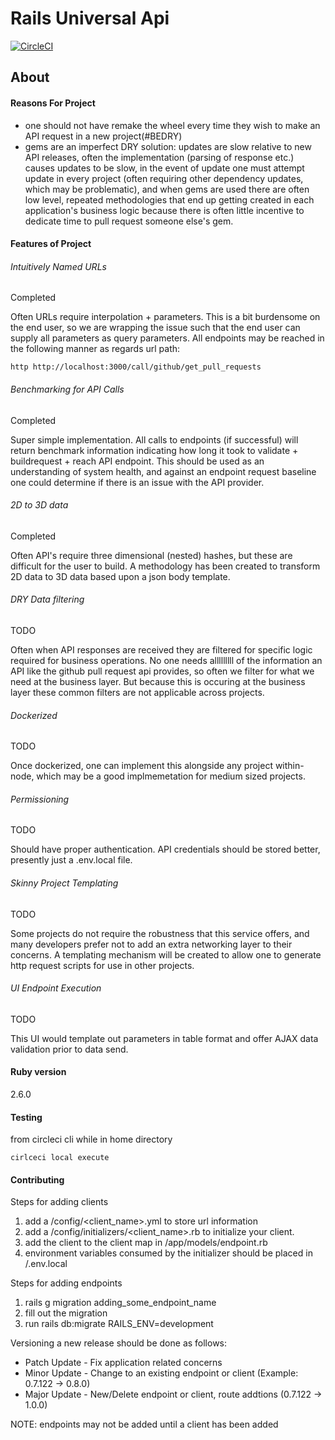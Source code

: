 # Rails Universal Api

[![CircleCI](https://circleci.com/gh/mabiesen/rails_universal_api.svg?style=svg&circle-token=9ec2448fe91308350282e35c836d082a52706af6)](<LINK>)

## About

#### Reasons For Project

* one should not have remake the wheel every time they wish to make an API request in a new project(#BEDRY)
* gems are an imperfect DRY solution: updates are slow relative to new API releases, often the implementation (parsing of response etc.) causes updates to be slow, in the event of update one must attempt update in every project (often requiring other dependency updates, which may be problematic), and when gems are used there are often low level, repeated methodologies that end up getting  created in each application's business logic because there is often little incentive to dedicate time to pull request someone else's gem.

#### Features of Project

###### Intuitively Named URLs

Completed

Often URLs require interpolation + parameters. This is a bit burdensome on the end user, so we are wrapping the issue such  that the end user can supply all parameters as query parameters.  All endpoints may be reached in the following manner as regards url path:
```
http http://localhost:3000/call/github/get_pull_requests
```

###### Benchmarking for API Calls

Completed 

Super simple implementation.  All calls to endpoints (if successful) will  return benchmark information indicating how long it took to validate + buildrequest + reach API endpoint.  This should be used as an understanding of system health, and against an endpoint request baseline one could determine if there is an issue with the API provider. 

###### 2D to 3D data

Completed

Often API's require three dimensional (nested) hashes, but these are difficult for the user to build.  A methodology has been created to transform 2D data to 3D data based upon a json body template.

###### DRY Data filtering

TODO

Often when API responses are received they are filtered for specific logic required for business operations.  No one needs alllllllll of the information an API like  the github pull request api provides, so often we filter for what we need at the business layer.  But because this is occuring at the business layer these common filters are not applicable across projects.

###### Dockerized

TODO 

Once dockerized, one can implement this alongside any project within-node, which may be a good implmemetation for medium sized projects.

###### Permissioning

TODO

Should have proper authentication.  API credentials should be stored better, presently just a .env.local file. 

###### Skinny Project Templating

TODO

Some projects do not require the robustness that this service offers, and many developers prefer not to add an extra networking layer to their concerns.  A templating mechanism will be created to allow one to generate http request scripts for use in other projects.

###### UI Endpoint Execution

TODO

This UI would template out parameters in table format and offer AJAX data validation prior to data send. 

#### Ruby version

2.6.0

#### Testing

from circleci cli while in home directory

```
cirlceci local execute
```

#### Contributing

Steps for adding clients
1. add a /config/\<client_name\>.yml to store url information
2. add a /config/initializers/\<client_name\>.rb to initialize your client.
3. add the client to the client map in /app/models/endpoint.rb
4. environment variables consumed by the initializer should be placed in /.env.local

Steps for adding endpoints
1. rails g migration adding_some_endpoint_name
2. fill out the migration
3. run rails db:migrate RAILS_ENV=development

Versioning a new release should be done as follows:
- Patch Update - Fix application related concerns
- Minor Update - Change to an existing endpoint or client (Example: 0.7.122 -> 0.8.0)
- Major Update - New/Delete endpoint or client, route addtions  (0.7.122 -> 1.0.0)

NOTE: endpoints may not be added until a client has been added
